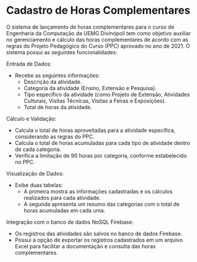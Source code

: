 
# Cadastro de Horas Complementares

O sistema de lançamento de horas complementares para o curso de Engenharia da Computação da UEMG Divinópoli tem como objetivo auxiliar no gerenciamento e cálculo das horas complementares de acordo com as regras do Projeto Pedagógico do Curso (PPC) aprovado no ano de 2021. O sistema possui as seguintes funcionalidades:

Entrada de Dados:

- Recebe as seguintes informações:
  - Descrição da atividade.
  - Categoria da atividade (Ensino, Extensão e Pesquisa).
  - Tipo específico da atividade (como Projeto de Extensão, Atividades Culturais, Visitas Técnicas, Visitas a Feiras e Exposições).
  - Total de horas da atividade.

Cálculo e Validação:

- Calcula o total de horas aproveitadas para a atividade específica, considerando as regras do PPC.
- Calcula o total de horas acumuladas para cada tipo de atividade dentro de cada categoria.
- Verifica a limitação de 90 horas por categoria, conforme estabelecido no PPC.

Visualização de Dados:

- Exibe duas tabelas:
  - A primeira mostra as informações cadastradas e os cálculos realizados para cada atividade.
  - A segunda apresenta um resumo das categorias com o total de horas acumuladas em cada uma.

Integração com o banco de dados NoSQL Firebase:

- Os registros das atividades são salvos no banco de dados Firebase.
- Possui a opção de exportar os registros cadastrados em um arquivo Excel para facilitar a documentação e consulta das horas complementares.

